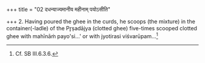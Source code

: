 +++
title = "02 दधन्याज्यमानीय महीनाम् पयोऽसीति"

+++
2. Having poured the ghee in the curds, he scoops (the mixture) in the container(-ladle) of the Pr̥ṣadājya (clotted ghee) five-times scooped clotted ghee with mahīnāṁ payo'si...' or with jyotirasi viśvarūpam...[^2]  

[^1]: TS III.2.6.a.  

[^2]: Cf. SB III.6.3.6.  
